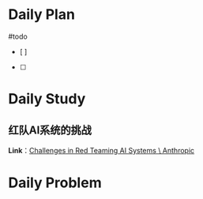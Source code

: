 # Daily Plan
#todo
- [ ] 
- [ ] 
# Daily Study
## 红队AI系统的挑战
**Link**：[Challenges in Red Teaming AI Systems \ Anthropic](https://www.anthropic.com/news/challenges-in-red-teaming-ai-systems)

# Daily Problem